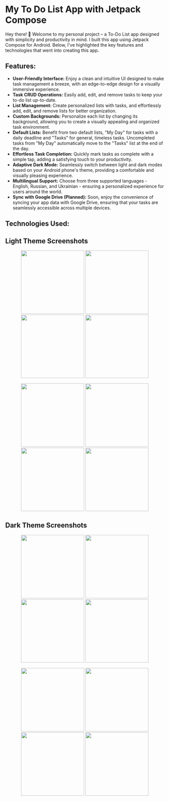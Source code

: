 # My To Do List App with Jetpack Compose

Hey there! 👋 Welcome to my personal project – a To-Do List app designed with simplicity and productivity in mind. I built this app using Jetpack Compose for Android. Below, I've highlighted the key features and technologies that went into creating this app.

## Features:
- **User-Friendly Interface:**  Enjoy a clean and intuitive UI designed to make task management a breeze, with an edge-to-edge design for a visually immersive experience.
- **Task CRUD Operations:** Easily add, edit, and remove tasks to keep your to-do list up-to-date.
- **List Management:** Create personalized lists with tasks, and effortlessly add, edit, and remove lists for better organization.
- **Custom Backgrounds:** Personalize each list by changing its background, allowing you to create a visually appealing and organized task environment.
- **Default Lists:** Benefit from two default lists, "My Day" for tasks with a daily deadline and "Tasks" for general, timeless tasks. Uncompleted tasks from "My Day" automatically move to the "Tasks" list at the end of the day.
- **Effortless Task Completion:** Quickly mark tasks as complete with a simple tap, adding a satisfying touch to your productivity.
- **Adaptive Dark Mode:** Seamlessly switch between light and dark modes based on your Android phone's theme, providing a comfortable and visually pleasing experience.
- **Multilingual Support:** Choose from three supported languages - English, Russian, and Ukrainian - ensuring a personalized experience for users around the world.
- **Sync with Google Drive (Planned):** Soon, enjoy the convenience of syncing your app data with Google Drive, ensuring that your tasks are seamlessly accessible across multiple devices.

## Technologies Used:

## Light Theme Screenshots

<p align="center">
  <img src="GitHubContent/1_dark.png" width="200" />
  <img src="GitHubContent/2_dark.png" width="200" />
  <img src="GitHubContent/3_dark.png" width="200" />
  <img src="GitHubContent/4_dark.png" width="200" />
</p>
<p align="center">
  <img src="GitHubContent/5_dark.png" width="200" />
  <img src="GitHubContent/6_dark.png" width="200" />
  <img src="GitHubContent/7_dark.png" width="200" />
  <img src="GitHubContent/8_dark.png" width="200" />
</p>

## Dark Theme Screenshots

<p align="center">
  <img src="GitHubContent/1_dark.png" width="200" />
  <img src="GitHubContent/2_dark.png" width="200" />
  <img src="GitHubContent/3_dark.png" width="200" />
  <img src="GitHubContent/4_dark.png" width="200" />
</p>
<p align="center">
  <img src="GitHubContent/5_dark.png" width="200" />
  <img src="GitHubContent/6_dark.png" width="200" />
  <img src="GitHubContent/7_dark.png" width="200" />
  <img src="GitHubContent/8_dark.png" width="200" />
</p>


